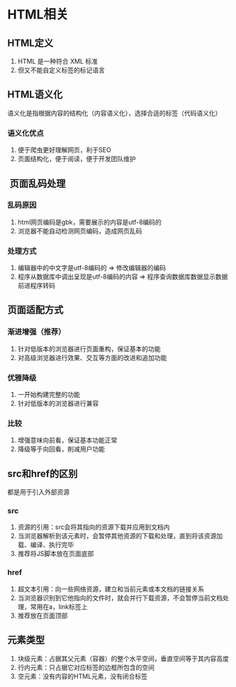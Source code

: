 # HTML相关

## HTML定义

1. HTML 是一种符合 XML 标准
2. 但又不能自定义标签的标记语言

## HTML语义化

语义化是指根据内容的结构化（内容语义化），选择合适的标签（代码语义化）

### 语义化优点

1. 便于爬虫更好理解网页，利于SEO
2. 页面结构化，便于阅读，便于开发团队维护

##  页面乱码处理

### 乱码原因

1. html网页编码是gbk，需要展示的内容是utf-8编码的
2. 浏览器不能自动检测网页编码，造成网页乱码
 

### 处理方式

1. 编辑器中的中文字是utf-8编码的 => 修改编辑器的编码
2. 程序从数据库中调出呈现是utf-8编码的内容 => 程序查询数据库数据显示数据前进程序转码

## 页面适配方式

### 渐进增强（推荐）

1. 针对低版本的浏览器进行页面重构，保证基本的功能
2. 对高级浏览器进行效果、交互等方面的改进和追加功能

### 优雅降级

1. 一开始构建完整的功能
2. 针对低版本的浏览器进行兼容

### 比较

1. 增强意味向前看，保证基本功能正常
2. 降级等于向回看，削减用户功能

## src和href的区别

都是用于引入外部资源

### src

1. 资源的引用：src会将其指向的资源下载并应⽤到⽂档内
2. 当浏览器解析到该元素时，会暂停其他资源的下载和处理，直到将该资源加载、编译、执⾏完毕
3. 推荐将JS脚本放在页面底部

### href

1. 超文本引用：向一些网络资源，建立和当前元素或本文档的链接关系
2. 当浏览器识别到它他指向的⽂件时，就会并⾏下载资源，不会暂停当前文档处理，常用在a，link标签上
3. 推荐放在页面顶部

## 元素类型

1. 块级元素：占据其父元素（容器）的整个水平空间，垂直空间等于其内容高度
2. 行内元素：只占据它对应标签的边框所包含的空间
3. 空元素：没有内容的HTML元素，没有闭合标签
